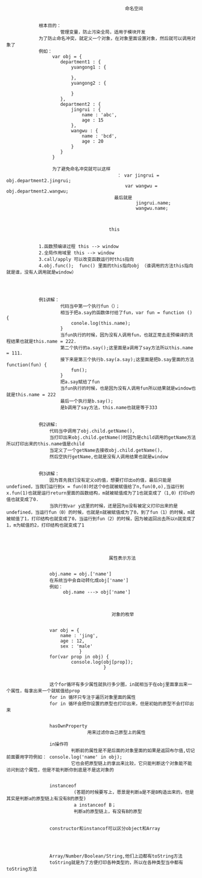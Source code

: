                                                 命名空间
                

                根本目的：
                        管理变量，防止污染全局，适用于模块开发
                为了防止命名冲突，就定义一个对象，在对象里面设置对象，然后就可以调用对象了
                例如：
                     var obj = {
                        department1 : {
                            yuangong1 : {

                            },
                            yuangong2 : {

                            }
                        },
                        department2 : {
                            jingrui : {
                                name : 'abc',
                                age : 15
                            },
                            wangwu : {
                                name : 'bcd',
                                age : 20
                            }
                        }
                     }

                     为了避免命名冲突就可以这样
                                             ： var jingrui = obj.department2.jingrui;
                                                var wangwu = obj.department2.wangwu;
                                            最后就是
                                                    jingrui.name;
                                                    wangwu.name;



                                          this

                
                1.函数预编译过程 this --> window
                2.全局作用域里 this --> window
                3.call/apply 可以改变函数运行时this指向
                4.obj.func();  func() 里面的this指向obj （谁调用的方法this指向就是谁，没有人调用就是window）




                例1讲解： 
                        代码当中第一个执行fun（）；
                        相当于把a.say的函数体付给了fun，var fun = function () {
                            conole.log(this.name);
                        }
                        当fun执行的时候，因为没有人调用fun，也就正常去走预编译的流程结果也就是this.name = 222.
                        第二个执行的a.say();这里面是a调用了say方法所以this.name = 111.
                        接下来是第三个执行b.say(a.say);这里面是把b.say里面的方法function(fun) {
                            fun();
                        }
                        把a.say赋给了fun
                        当fun执行的时候，也是因为没有人调用fun所以结果就是window也就是this.name = 222
                        最后一个执行是b.say();
                        是b调用了say方法，this.name也就是等于333


                例2讲解:
                    代码当中调用了obj.child.getName(),
                    当打印出来obj.child.getName()时因为是child调用的getName方法所以打印出来的this.name值是child
                    当定义了一个getName去接收obj.child.getName()，
                    然后空执行getName,也就是没有人调用结果也就是window


                例3讲解：
                    因为首先我们没有定义o的值，想要打印出o的值，最后只能是undefined，当我们运行到x = fun(0)时这个0也就被赋值给了n,fun(0,o),当运行到x.fun(1)也就是运行return里面的函数结构，m就被赋值成为了1也就变成了（1,0）打印o的值也就变成了0.
                    当执行到var y这里的时候，还是因为o没有被定义打印出来的是undefined，当运行fun（0）的时候，也就是n就被赋值成为了0，到了fun（1）的时候，m就被赋值了1，打印结构也就变成了0，当运行到fun（2）的时候，因为被返回出去所以n就变成了1，m为赋值的2，打印结构也就变成了1





                                          属性表示方法


                    obj.name = obj.['name']
                    在系统当中会自动转化成obj['name']
                    例如： 
                         obj.name ---> obj['name']



                                           对象的枚举


                    var obj = {
                        name : 'jing',
                        age : 12,
                        sex : 'male'
                               }
                    for(var prop in obj) {
                            console.log(obj[prop]);
                                        }
                    
                     
                    这个for循环有多少属性就执行多少圈，in就相当于在obj里面拿出来一个属性，每拿出来一个就赋值给prop
                    for in 循环只专注于遍历对象里面的属性
                    for in 循环会把你设置的原型也打印出来，但是初始的原型不会打印出来


                    hasOwnProperty
                                  用来过滤你自己原型上的属性
                    
                    in操作符
                            判断前的属性是不是后面的对象里面的如果是返回布尔值,切记前面要用字符例如： console.log('name' in obj);
                            它也会把原型链上的拿出来比较，它只能判断这个对象能不能访问到这个属性，但是不能判断你到底是不是这对象的


                    instanceof
                             (答题的时候要写上，愿景是判断a是不是B构造出来的，但是其实是判断a的原型链上有没有B的原型)
                             a instanceof B；
                             判断a的原型链上，有没有B的原型
                    

                    constructor和instancof可以区分object和Array




                    Array/Number/Boolean/String,他们上边都有toString方法
                    toString就是为了方便打印各种类型的，所以在各种类型当中都有toString方法
                                                        